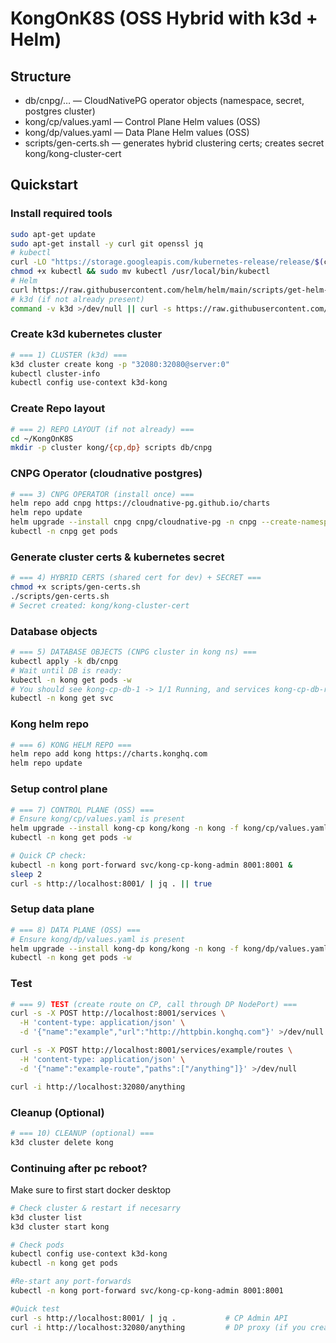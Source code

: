 # KongOnK8S (OSS Hybrid with k3d + Helm)

## Structure
- db/cnpg/… — CloudNativePG operator objects (namespace, secret, postgres cluster)
- kong/cp/values.yaml — Control Plane Helm values (OSS)
- kong/dp/values.yaml — Data Plane Helm values (OSS)
- scripts/gen-certs.sh — generates hybrid clustering certs; creates secret kong/kong-cluster-cert

## Quickstart

### Install required tools
```bash
sudo apt-get update
sudo apt-get install -y curl git openssl jq
# kubectl
curl -LO "https://storage.googleapis.com/kubernetes-release/release/$(curl -s https://storage.googleapis.com/kubernetes-release/release/stable.txt)/bin/linux/amd64/kubectl"
chmod +x kubectl && sudo mv kubectl /usr/local/bin/kubectl
# Helm
curl https://raw.githubusercontent.com/helm/helm/main/scripts/get-helm-3 | bash
# k3d (if not already present)
command -v k3d >/dev/null || curl -s https://raw.githubusercontent.com/k3d-io/k3d/main/install.sh | bash
```

### Create k3d kubernetes cluster
```bash
# === 1) CLUSTER (k3d) ===
k3d cluster create kong -p "32080:32080@server:0"
kubectl cluster-info
kubectl config use-context k3d-kong
```

### Create Repo layout
```bash
# === 2) REPO LAYOUT (if not already) ===
cd ~/KongOnK8S
mkdir -p cluster kong/{cp,dp} scripts db/cnpg
```

### CNPG Operator (cloudnative postgres)
```bash
# === 3) CNPG OPERATOR (install once) ===
helm repo add cnpg https://cloudnative-pg.github.io/charts
helm repo update
helm upgrade --install cnpg cnpg/cloudnative-pg -n cnpg --create-namespace
kubectl -n cnpg get pods
```

### Generate cluster certs & kubernetes secret
```bash
# === 4) HYBRID CERTS (shared cert for dev) + SECRET ===
chmod +x scripts/gen-certs.sh
./scripts/gen-certs.sh
# Secret created: kong/kong-cluster-cert
```

### Database objects
```bash
# === 5) DATABASE OBJECTS (CNPG cluster in kong ns) ===
kubectl apply -k db/cnpg
# Wait until DB is ready:
kubectl -n kong get pods -w
# You should see kong-cp-db-1 -> 1/1 Running, and services kong-cp-db-rw / kong-cp-db-ro:
kubectl -n kong get svc
```

### Kong helm repo
```bash
# === 6) KONG HELM REPO ===
helm repo add kong https://charts.konghq.com
helm repo update
```

### Setup control plane
```bash
# === 7) CONTROL PLANE (OSS) ===
# Ensure kong/cp/values.yaml is present
helm upgrade --install kong-cp kong/kong -n kong -f kong/cp/values.yaml
kubectl -n kong get pods -w

# Quick CP check:
kubectl -n kong port-forward svc/kong-cp-kong-admin 8001:8001 &
sleep 2
curl -s http://localhost:8001/ | jq . || true
```

### Setup data plane
```bash
# === 8) DATA PLANE (OSS) ===
# Ensure kong/dp/values.yaml is present
helm upgrade --install kong-dp kong/kong -n kong -f kong/dp/values.yaml
kubectl -n kong get pods -w
```

### Test
```bash
# === 9) TEST (create route on CP, call through DP NodePort) ===
curl -s -X POST http://localhost:8001/services \
  -H 'content-type: application/json' \
  -d '{"name":"example","url":"http://httpbin.konghq.com"}' >/dev/null

curl -s -X POST http://localhost:8001/services/example/routes \
  -H 'content-type: application/json' \
  -d '{"name":"example-route","paths":["/anything"]}' >/dev/null

curl -i http://localhost:32080/anything
```

### Cleanup (Optional)
```bash
# === 10) CLEANUP (optional) ===
k3d cluster delete kong
```

### Continuing after pc reboot?
Make sure to first start docker desktop

```bash
# Check cluster & restart if necesarry
k3d cluster list
k3d cluster start kong

# Check pods
kubectl config use-context k3d-kong
kubectl -n kong get pods

#Re-start any port-forwards
kubectl -n kong port-forward svc/kong-cp-kong-admin 8001:8001

#Quick test
curl -s http://localhost:8001/ | jq .           # CP Admin API
curl -i http://localhost:32080/anything         # DP proxy (if you created the route before)
```